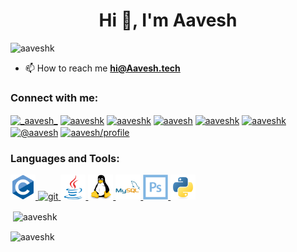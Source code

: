 <h1 align="center">Hi 👋, I'm Aavesh</h1>
<p align="left"> <img src="https://komarev.com/ghpvc/?username=aaveshk&label=Profile%20views&color=0e75b6&style=flat" alt="aaveshk" /> </p>

- 📫 How to reach me **hi@Aavesh.tech**

<h3 align="left">Connect with me:</h3>
<p align="left">
<a href="https://twitter.com/_aavesh_" target="blank"><img align="center" src="https://raw.githubusercontent.com/rahuldkjain/github-profile-readme-generator/master/src/images/icons/Social/twitter.svg" alt="_aavesh_" height="30" width="40" /></a>
<a href="https://linkedin.com/in/aaveshk" target="blank"><img align="center" src="https://raw.githubusercontent.com/rahuldkjain/github-profile-readme-generator/master/src/images/icons/Social/linked-in-alt.svg" alt="aaveshk" height="30" width="40" /></a>
<a href="https://www.codechef.com/users/aaveshk" target="blank"><img align="center" src="https://cdn.jsdelivr.net/npm/simple-icons@3.1.0/icons/codechef.svg" alt="aaveshk" height="30" width="40" /></a>
<a href="https://www.hackerrank.com/aavesh" target="blank"><img align="center" src="https://raw.githubusercontent.com/rahuldkjain/github-profile-readme-generator/master/src/images/icons/Social/hackerrank.svg" alt="aavesh" height="30" width="40" /></a>
<a href="https://codeforces.com/profile/aaveshk" target="blank"><img align="center" src="https://cdn.jsdelivr.net/npm/simple-icons@3.0.1/icons/codeforces.svg" alt="aaveshk" height="30" width="40" /></a>
<a href="https://www.leetcode.com/aaveshk" target="blank"><img align="center" src="https://raw.githubusercontent.com/rahuldkjain/github-profile-readme-generator/master/src/images/icons/Social/leet-code.svg" alt="aaveshk" height="30" width="40" /></a>
<a href="https://www.hackerearth.com/@aavesh" target="blank"><img align="center" src="https://raw.githubusercontent.com/rahuldkjain/github-profile-readme-generator/master/src/images/icons/Social/hackerearth.svg" alt="@aavesh" height="30" width="40" /></a>
<a href="https://auth.geeksforgeeks.org/user/aavesh/profile" target="blank"><img align="center" src="https://raw.githubusercontent.com/rahuldkjain/github-profile-readme-generator/master/src/images/icons/Social/geeks-for-geeks.svg" alt="aavesh/profile" height="30" width="40" /></a>
</p>

<h3 align="left">Languages and Tools:</h3>
<p align="left"> <a href="https://www.cprogramming.com/" target="_blank"> <img src="https://raw.githubusercontent.com/devicons/devicon/master/icons/c/c-original.svg" alt="c" width="40" height="40"/> </a> <a href="https://git-scm.com/" target="_blank"> <img src="https://www.vectorlogo.zone/logos/git-scm/git-scm-icon.svg" alt="git" width="40" height="40"/> </a> <a href="https://www.java.com" target="_blank"> <img src="https://raw.githubusercontent.com/devicons/devicon/master/icons/java/java-original.svg" alt="java" width="40" height="40"/> </a> <a href="https://www.linux.org/" target="_blank"> <img src="https://raw.githubusercontent.com/devicons/devicon/master/icons/linux/linux-original.svg" alt="linux" width="40" height="40"/> </a> <a href="https://www.mysql.com/" target="_blank"> <img src="https://raw.githubusercontent.com/devicons/devicon/master/icons/mysql/mysql-original-wordmark.svg" alt="mysql" width="40" height="40"/> </a> <a href="https://www.photoshop.com/en" target="_blank"> <img src="https://raw.githubusercontent.com/devicons/devicon/master/icons/photoshop/photoshop-line.svg" alt="photoshop" width="40" height="40"/> </a> <a href="https://www.python.org" target="_blank"> <img src="https://raw.githubusercontent.com/devicons/devicon/master/icons/python/python-original.svg" alt="python" width="40" height="40"/> </a> </p>

<p>&nbsp;<img align="center" src="https://github-readme-stats.vercel.app/api?username=aaveshk&show_icons=true&locale=en" alt="aaveshk" /></p>

<p><img align="center" src="https://github-readme-streak-stats.herokuapp.com/?user=aaveshk&" alt="aaveshk" /></p>

